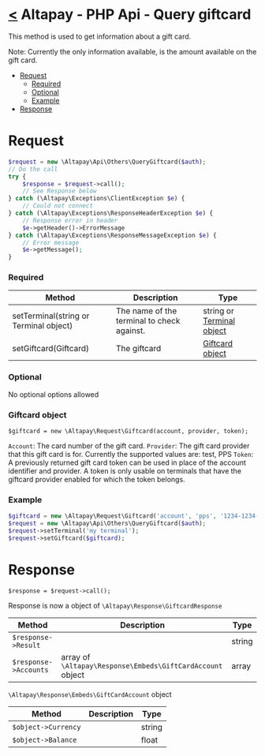 [<](../index.md) Altapay - PHP Api - Query giftcard
================================================

This method is used to get information about a gift card.

Note: Currently the only information available, is the amount available on the gift card.

- [Request](#request)
    + [Required](#required)
    + [Optional](#optional)
    + [Example](#example)
- [Response](#response)

# Request

```php
$request = new \Altapay\Api\Others\QueryGiftcard($auth);
// Do the call
try {
    $response = $request->call();
    // See Response below
} catch (\Altapay\Exceptions\ClientException $e) {
    // Could not connect
} catch (\Altapay\Exceptions\ResponseHeaderException $e) {
    // Response error in header
    $e->getHeader()->ErrorMessage
} catch (\Altapay\Exceptions\ResponseMessageException $e) {
    // Error message
    $e->getMessage();
}
```

### Required

| Method                                 | Description                                | Type                                              |
|----------------------------------------|--------------------------------------------|---------------------------------------------------|
| setTerminal(string or Terminal object) | The name of the terminal to check against. | string or [Terminal object](../types/terminal.md) |
| setGiftcard(Giftcard)                  | The giftcard                               | [Giftcard object](#giftcard-object)               |

### Optional

No optional options allowed

### Giftcard object

```
$giftcard = new \Altapay\Request\Giftcard(account, provider, token);
```

`Account`: The card number of the gift card.
`Provider`: The gift card provider that this gift card is for. Currently the supported values are: test, PPS
`Token`: A previously returned gift card token can be used in place of the account identifier and provider. A token is only usable on terminals that have the giftcard provider enabled for which the token belongs.

### Example

```php
$giftcard = new \Altapay\Request\Giftcard('account', 'pps', '1234-1234-12345');
$request = new \Altapay\Api\Others\QueryGiftcard($auth);
$request->setTerminal('my terminal');
$request->setGiftcard($giftcard);
```

# Response

```
$response = $request->call();
```

Response is now a object of `\Altapay\Response\GiftcardResponse`

| Method                | Description                                                | Type   |
|-----------------------|------------------------------------------------------------|--------|
| `$response->Result`   |                                                            | string |
| `$response->Accounts` | array of `\Altapay\Response\Embeds\GiftCardAccount` object | array  |

`\Altapay\Response\Embeds\GiftCardAccount` object

| Method              | Description | Type   |
|---------------------|-------------|--------|
| `$object->Currency` |             | string |
| `$object->Balance`  |             | float  |
